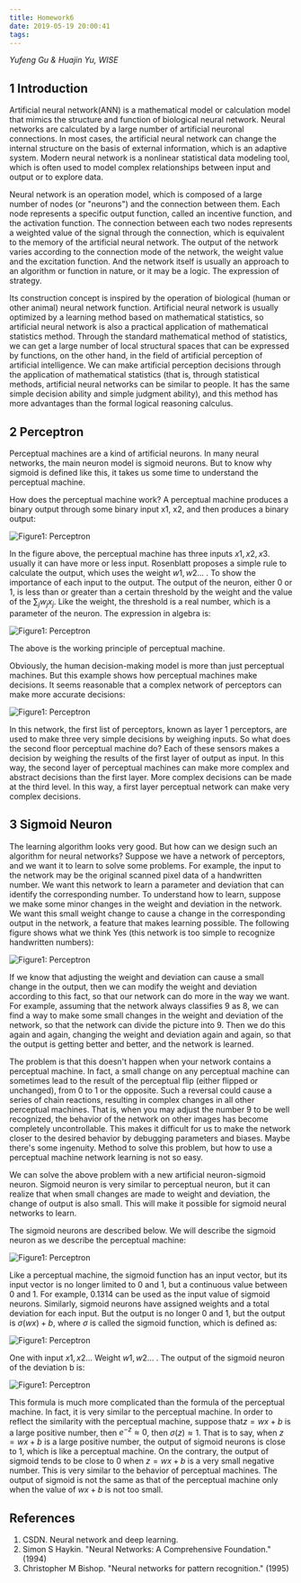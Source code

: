 ```yaml
---
title: Homework6
date: 2019-05-19 20:00:41
tags:
---
```


<script type="text/javascript" async src="https://cdn.mathjax.org/mathjax/latest/MathJax.js?config=TeX-MML-AM_CHTML"> </script>

<script type="text/x-mathjax-config">
 MathJax.Hub.Config({	
tex2jax: {inlineMath: [['$', '$']]},	
messageStyle: "none"	
});	
</script>
*Yufeng Gu & Huajin Yu, WISE*



## 1 Introduction

Artificial neural network(ANN) is a mathematical model or calculation model that mimics the structure and function of biological neural network. Neural networks are calculated by a large number of artificial neuronal connections. In most cases, the artificial neural network can change the internal structure on the basis of external information, which is an adaptive system. Modern neural network is a nonlinear statistical data modeling tool, which is often used to model complex relationships between input and output or to explore data.  

Neural network is an operation model, which is composed of a large number of nodes (or "neurons") and the connection between them. Each node represents a specific output function, called an incentive function, and the activation function. The connection between each two nodes represents a weighted value of the signal through the connection, which is equivalent to the memory of the artificial neural network. The output of the network varies according to the connection mode of the network, the weight value and the excitation function. And the network itself is usually an approach to an algorithm or function in nature, or it may be a logic. The expression of strategy.

Its construction concept is inspired by the operation of biological (human or other animal) neural network function. Artificial neural network is usually optimized by a learning method based on mathematical statistics, so artificial neural network is also a practical application of mathematical statistics method. Through the standard mathematical method of statistics, we can get a large number of local structural spaces that can be expressed by functions, on the other hand, in the field of artificial perception of artificial intelligence. We can make artificial perception decisions through the application of mathematical statistics (that is, through statistical methods, artificial neural networks can be similar to people. It has the same simple decision ability and simple judgment ability), and this method has more advantages than the formal logical reasoning calculus.

## 2 Perceptron 

Perceptual machines are a kind of artificial neurons. In many neural networks, the main neuron model is sigmoid neurons. But to know why sigmoid is defined like this, it takes us some time to understand the perceptual machine.

How does the perceptual machine work? A perceptual machine produces a binary output through some binary input x1, x2, and then produces a binary output:

![Figure1: Perceptron](/6-1.png)



In the figure above, the perceptual machine has three inputs $x1, x2, x3$. usually it can have more or less input. Rosenblatt proposes a simple rule to calculate the output, which uses the weight $w1, w2...$ . To show the importance of each input to the output. The output of the neuron, either 0 or 1, is less than or greater than a certain threshold by the weight and the value of the $\sum_{j}w_jx_j$. Like the weight, the threshold is a real number, which is a parameter of the neuron. The expression in algebra is:

![Figure1: Perceptron](/6-2.png)

The above is the working principle of perceptual machine.

Obviously, the human decision-making model is more than just perceptual machines. But this example shows how perceptual machines make decisions. It seems reasonable that a complex network of perceptors can make more accurate decisions:

![Figure1: Perceptron](/6-3.png)

In this network, the first list of perceptors, known as layer 1 perceptors, are used to make three very simple decisions by weighing inputs. So what does the second floor perceptual machine do? Each of these sensors makes a decision by weighing the results of the first layer of output as input. In this way, the second layer of perceptual machines can make more complex and abstract decisions than the first layer. More complex decisions can be made at the third level. In this way, a first layer perceptual network can make very complex decisions.

## 3 Sigmoid Neuron

The learning algorithm looks very good. But how can we design such an algorithm for neural networks? Suppose we have a network of perceptors, and we want it to learn to solve some problems. For example, the input to the network may be the original scanned pixel data of a handwritten number. We want this network to learn a parameter and deviation that can identify the corresponding number. To understand how to learn, suppose we make some minor changes in the weight and deviation in the network. We want this small weight change to cause a change in the corresponding output in the network, a feature that makes learning possible. The following figure shows what we think Yes (this network is too simple to recognize handwritten numbers):

![Figure1: Perceptron](/6-4.png)

If we know that adjusting the weight and deviation can cause a small change in the output, then we can modify the weight and deviation according to this fact, so that our network can do more in the way we want. For example, assuming that the network always classifies 9 as 8, we can find a way to make some small changes in the weight and deviation of the network, so that the network can divide the picture into 9. Then we do this again and again, changing the weight and deviation again and again, so that the output is getting better and better, and the network is learned.

The problem is that this doesn't happen when your network contains a perceptual machine. In fact, a small change on any perceptual machine can sometimes lead to the result of the perceptual flip (either flipped or unchanged), from 0 to 1 or the opposite. Such a reversal could cause a series of chain reactions, resulting in complex changes in all other perceptual machines. That is, when you may adjust the number 9 to be well recognized, the behavior of the network on other images has become completely uncontrollable. This makes it difficult for us to make the network closer to the desired behavior by debugging parameters and biases. Maybe there's some ingenuity. Method to solve this problem, but how to use a perceptual machine network learning is not so easy.

We can solve the above problem with a new artificial neuron-sigmoid neuron. Sigmoid neuron is very similar to perceptual neuron, but it can realize that when small changes are made to weight and deviation, the change of output is also small. This will make it possible for sigmoid neural networks to learn.

The sigmoid neurons are described below. We will describe the sigmoid neuron as we describe the perceptual machine:

![Figure1: Perceptron](/6-1.png)

Like a perceptual machine, the sigmoid function has an input vector, but its input vector is no longer limited to 0 and 1, but a continuous value between 0 and 1. For example, 0.1314 can be used as the input value of sigmoid neurons. Similarly, sigmoid neurons have assigned weights and a total deviation for each input. But the output is no longer 0 and 1, but the output is $σ(wx)+b$, where $σ​$ is called the sigmoid function, which is defined as:

![Figure1: Perceptron](/6-5.png)

One with input $x1, x2...$ Weight $w1, w2...$ . The output of the sigmoid neuron of the deviation b is:

![Figure1: Perceptron](/6-6.png)

This formula is much more complicated than the formula of the perceptual machine. In fact, it is very similar to the perceptual machine. In order to reflect the similarity with the perceptual machine, suppose that$z=wx+b$ is a large positive number, then $e^{-z} \approx 0$, then $σ (z) \approx 1$. That is to say, when  $z=wx+b$ is a large positive number, the output of sigmoid neurons is close to 1, which is like a perceptual machine. On the contrary, the output of sigmoid tends to be close to 0 when $z=wx+b$ is a very small negative number. This is very similar to the behavior of perceptual machines. The output of sigmoid is not the same as that of the perceptual machine only when the value of $wx +b$ is not too small.

## References

1. CSDN. Neural network and deep learning. 
2. Simon S Haykin. "Neural Networks: A Comprehensive Foundation." (1994)
3. Christopher M Bishop. "Neural networks for pattern recognition." (1995)

